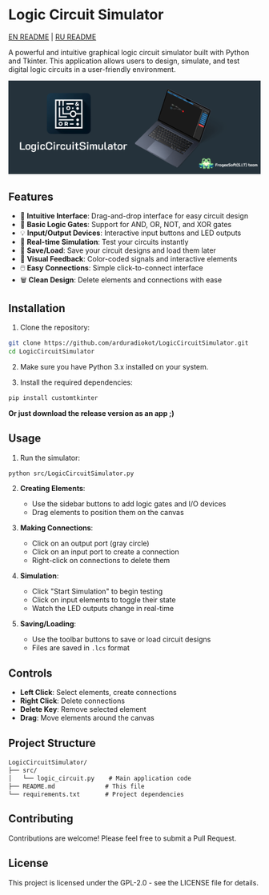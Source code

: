 # Logic Circuit Simulator
[EN README](README.md) | [RU README](READMERU.md)

A powerful and intuitive graphical logic circuit simulator built with Python and Tkinter. This application allows users to design, simulate, and test digital logic circuits in a user-friendly environment.

![Logic Circuit Simulator](header.png)

## Features

- 🎯 **Intuitive Interface**: Drag-and-drop interface for easy circuit design
- 🔌 **Basic Logic Gates**: Support for AND, OR, NOT, and XOR gates
- 💡 **Input/Output Devices**: Interactive input buttons and LED outputs
- 🔄 **Real-time Simulation**: Test your circuits instantly
- 📝 **Save/Load**: Save your circuit designs and load them later
- 🎨 **Visual Feedback**: Color-coded signals and interactive elements
- 🖱️ **Easy Connections**: Simple click-to-connect interface
- 🗑️ **Clean Design**: Delete elements and connections with ease

## Installation

1. Clone the repository:
```bash
git clone https://github.com/arduradiokot/LogicCircuitSimulator.git
cd LogicCircuitSimulator
```

2. Make sure you have Python 3.x installed on your system.

3. Install the required dependencies:
```bash
pip install customtkinter
```
 **Or just download the release version as an app ;)**

## Usage

1. Run the simulator:
```bash
python src/LogicCircuitSimulator.py
```

2. **Creating Elements**:
   - Use the sidebar buttons to add logic gates and I/O devices
   - Drag elements to position them on the canvas

3. **Making Connections**:
   - Click on an output port (gray circle)
   - Click on an input port to create a connection
   - Right-click on connections to delete them

4. **Simulation**:
   - Click "Start Simulation" to begin testing
   - Click on input elements to toggle their state
   - Watch the LED outputs change in real-time

5. **Saving/Loading**:
   - Use the toolbar buttons to save or load circuit designs
   - Files are saved in `.lcs` format

## Controls

- **Left Click**: Select elements, create connections
- **Right Click**: Delete connections
- **Delete Key**: Remove selected element
- **Drag**: Move elements around the canvas

## Project Structure

```
LogicCircuitSimulator/
├── src/
│   └── logic_circuit.py    # Main application code
├── README.md              # This file
└── requirements.txt       # Project dependencies
```

## Contributing

Contributions are welcome! Please feel free to submit a Pull Request.

## License

This project is licensed under the GPL-2.0 - see the LICENSE file for details.

